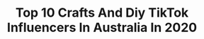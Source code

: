 ---
title: Top 10 Crafts And Diy TikTok Influencers In Australia In 2020
description: >-
  Find top crafts and diy TikTok influencers in Australia in 2020. Most popular hashtags: #animalcrossing #coronavirus #design #quarantine.
platform: TikTok
profiles:
  - username: "yodelifehacks"
    fullname: >-
      Yodelifehacks
    location: "Australia"
    followers: 167602
    engagement: 1284
    commentsToLikes: 0.007794
    id: ck81q4q7pfxhv0j78dwfbm000
    verified: false
    hashtags: "#hydraulicpress, #dinosaurs, #yodelifehacks, #survivalskills"
  - username: "dawnlewisimagery"
    fullname: >-
      Dawn Lewis
    location: "Australia"
    followers: 9293
    engagement: 985
    commentsToLikes: 0.028711
    id: ck9fb2prpdirs0j78y7fpkq4o
    verified: false
    hashtags: "#australiapost, #coronavirus, #colouringin, #helpothers"
  - username: "stenface"
    fullname: >-
      Merp.
    location: "Australia"
    followers: 116098
    engagement: 2220
    commentsToLikes: 0.011131
    id: ck8kghwv3ijud0j78c6mpar3m
    verified: false
    hashtags: "#shaker, #learningtodog, #bored, #goldfish"
  - username: "nolabowl"
    fullname: >-
      Nola Bowl
    location: "Australia"
    followers: 56345
    engagement: 1489
    commentsToLikes: 0.011671
    id: ck806vhp7mbuw0j78xvyxhb9v
    verified: false
    hashtags: "#homeroutine, #littlethings, #flowers, #businesscheck"
  - username: "lordjonwilliam"
    fullname: >-
      Jon
    location: "Australia"
    followers: 161463
    engagement: 372
    commentsToLikes: 0.039058
    id: ck999t2kue62r0j78uaib87ay
    verified: false
    hashtags: "#nice, #positive, #plumber, #spoiled"
  - username: "tisregi"
    fullname: >-
      Maddy 🌷 🍄 🐝
    location: "Australia"
    followers: 7448
    engagement: 2548
    commentsToLikes: 0.009842
    id: ck9bzo0pkntky0j78s61hekdf
    verified: false
    hashtags: "#dandelion, #edibleflowers, #pancakes, #knit"
  - username: "4millieentertainment"
    fullname: >-
      4Millie
    location: "Australia"
    followers: 217955
    engagement: 2251
    commentsToLikes: 0.016204
    id: ck9pnfq6peb5r0j78s3se404x
    verified: false
    hashtags: "#bestfriends, #friendship, #onestroke, #jamsession"
  - username: "gooodstuff"
    fullname: >-
      Goodstuff
    location: "Australia"
    followers: 17911
    engagement: 1834
    commentsToLikes: 0.053340
    id: cka0kfshxmhgr0i78gnl3biqf
    verified: false
    hashtags: "#melonpult, #stitch, #georgepig, #pokemon"
  - username: "rose.princess.cosplay"
    fullname: >-
      🌹Viki 🌹
    location: "Australia"
    followers: 2475
    engagement: 2585
    commentsToLikes: 0.036083
    id: cka5yts5njscl0i78pinhpm79
    verified: false
    hashtags: "#green, #handwriting, #equality, #cover"
  - username: "howtobasic"
    fullname: >-
      HowToBasic
    location: "Australia"
    followers: 1909025
    engagement: 1498
    commentsToLikes: 0.019423
    id: ck999l6upd2rb0j7894nuxr9g
    verified: true
    hashtags: "#food, #playstation, #fory, #tiedye"
---